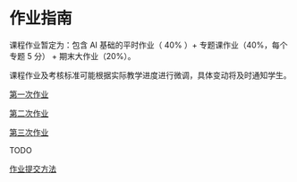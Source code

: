 # 作业指南

课程作业暂定为：包含 AI 基础的平时作业（ 40% ）+ 专题课作业（40%，每个专题 5 分） + 期末大作业（20%）。

课程作业及考核标准可能根据实际教学进度进行微调，具体变动将及时通知学生。

[第一次作业](./assignment-1)

[第二次作业](./assignment-2)

[第三次作业](./assignment-3)

TODO

[作业提交方法](./submission)